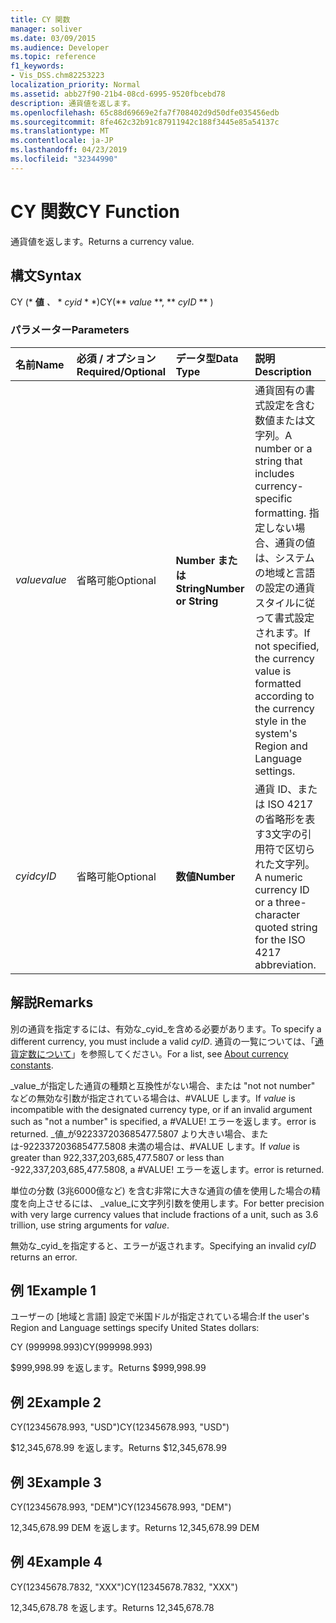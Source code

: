 ```yaml
---
title: CY 関数
manager: soliver
ms.date: 03/09/2015
ms.audience: Developer
ms.topic: reference
f1_keywords:
- Vis_DSS.chm82253223
localization_priority: Normal
ms.assetid: abb27f90-21b4-08cd-6995-9520fbcebd78
description: 通貨値を返します。
ms.openlocfilehash: 65c88d69669e2fa7f708402d9d50dfe035456edb
ms.sourcegitcommit: 8fe462c32b91c87911942c188f3445e85a54137c
ms.translationtype: MT
ms.contentlocale: ja-JP
ms.lasthandoff: 04/23/2019
ms.locfileid: "32344990"
---
```

# <a name="cy-function"></a><span data-ttu-id="78eb5-103">CY 関数</span><span class="sxs-lookup"><span data-stu-id="78eb5-103">CY Function</span></span>

<span data-ttu-id="78eb5-104">通貨値を返します。</span><span class="sxs-lookup"><span data-stu-id="78eb5-104">Returns a currency value.</span></span>
  
## <a name="syntax"></a><span data-ttu-id="78eb5-105">構文</span><span class="sxs-lookup"><span data-stu-id="78eb5-105">Syntax</span></span>

<span data-ttu-id="78eb5-106">CY (\* **値** *、* \* *cyid* \* \*)</span><span class="sxs-lookup"><span data-stu-id="78eb5-106">CY(\*\* *value* \*\*, \*\* *cyID* \*\* )</span></span> 
  
### <a name="parameters"></a><span data-ttu-id="78eb5-107">パラメーター</span><span class="sxs-lookup"><span data-stu-id="78eb5-107">Parameters</span></span>

|<span data-ttu-id="78eb5-108">**名前**</span><span class="sxs-lookup"><span data-stu-id="78eb5-108">**Name**</span></span>|<span data-ttu-id="78eb5-109">**必須 / オプション**</span><span class="sxs-lookup"><span data-stu-id="78eb5-109">**Required/Optional**</span></span>|<span data-ttu-id="78eb5-110">**データ型**</span><span class="sxs-lookup"><span data-stu-id="78eb5-110">**Data Type**</span></span>|<span data-ttu-id="78eb5-111">**説明**</span><span class="sxs-lookup"><span data-stu-id="78eb5-111">**Description**</span></span>|
|:-----|:-----|:-----|:-----|
| <span data-ttu-id="78eb5-112">_value_</span><span class="sxs-lookup"><span data-stu-id="78eb5-112">_value_</span></span> <br/> |<span data-ttu-id="78eb5-113">省略可能</span><span class="sxs-lookup"><span data-stu-id="78eb5-113">Optional</span></span>  <br/> |<span data-ttu-id="78eb5-114">**Number または String**</span><span class="sxs-lookup"><span data-stu-id="78eb5-114">**Number or String**</span></span> <br/> |<span data-ttu-id="78eb5-115">通貨固有の書式設定を含む数値または文字列。</span><span class="sxs-lookup"><span data-stu-id="78eb5-115">A number or a string that includes currency-specific formatting.</span></span> <span data-ttu-id="78eb5-116">指定しない場合、通貨の値は、システムの地域と言語の設定の通貨スタイルに従って書式設定されます。</span><span class="sxs-lookup"><span data-stu-id="78eb5-116">If not specified, the currency value is formatted according to the currency style in the system's Region and Language settings.</span></span>  <br/> |
| <span data-ttu-id="78eb5-117">_cyid_</span><span class="sxs-lookup"><span data-stu-id="78eb5-117">_cyID_</span></span> <br/> |<span data-ttu-id="78eb5-118">省略可能</span><span class="sxs-lookup"><span data-stu-id="78eb5-118">Optional</span></span>  <br/> |<span data-ttu-id="78eb5-119">**数値**</span><span class="sxs-lookup"><span data-stu-id="78eb5-119">**Number**</span></span> <br/> |<span data-ttu-id="78eb5-120">通貨 ID、または ISO 4217 の省略形を表す3文字の引用符で区切られた文字列。</span><span class="sxs-lookup"><span data-stu-id="78eb5-120">A numeric currency ID or a three-character quoted string for the ISO 4217 abbreviation.</span></span>  <br/> |
   
## <a name="remarks"></a><span data-ttu-id="78eb5-121">解説</span><span class="sxs-lookup"><span data-stu-id="78eb5-121">Remarks</span></span>

<span data-ttu-id="78eb5-122">別の通貨を指定するには、有効な_cyid_を含める必要があります。</span><span class="sxs-lookup"><span data-stu-id="78eb5-122">To specify a different currency, you must include a valid  _cyID_.</span></span> <span data-ttu-id="78eb5-123">通貨の一覧については、「[通貨定数について](about-currency-constants.md)」を参照してください。</span><span class="sxs-lookup"><span data-stu-id="78eb5-123">For a list, see [About currency constants](about-currency-constants.md).</span></span>
  
<span data-ttu-id="78eb5-124">_value_が指定した通貨の種類と互換性がない場合、または "not not number" などの無効な引数が指定されている場合は、#VALUE します。</span><span class="sxs-lookup"><span data-stu-id="78eb5-124">If  _value_ is incompatible with the designated currency type, or if an invalid argument such as "not a number" is specified, a #VALUE!</span></span> <span data-ttu-id="78eb5-125">エラーを返します。</span><span class="sxs-lookup"><span data-stu-id="78eb5-125">error is returned.</span></span> <span data-ttu-id="78eb5-126">_値_が922337203685477.5807 より大きい場合、または-922337203685477.5808 未満の場合は、#VALUE します。</span><span class="sxs-lookup"><span data-stu-id="78eb5-126">If  _value_ is greater than 922,337,203,685,477.5807 or less than -922,337,203,685,477.5808, a #VALUE!</span></span> <span data-ttu-id="78eb5-127">エラーを返します。</span><span class="sxs-lookup"><span data-stu-id="78eb5-127">error is returned.</span></span> 
  
<span data-ttu-id="78eb5-128">単位の分数 (3兆6000億など) を含む非常に大きな通貨の値を使用した場合の精度を向上させるには、 _value_に文字列引数を使用します。</span><span class="sxs-lookup"><span data-stu-id="78eb5-128">For better precision with very large currency values that include fractions of a unit, such as 3.6 trillion, use string arguments for  _value_.</span></span>
  
<span data-ttu-id="78eb5-129">無効な_cyid_を指定すると、エラーが返されます。</span><span class="sxs-lookup"><span data-stu-id="78eb5-129">Specifying an invalid  _cyID_ returns an error.</span></span> 
  
## <a name="example-1"></a><span data-ttu-id="78eb5-130">例 1</span><span class="sxs-lookup"><span data-stu-id="78eb5-130">Example 1</span></span>

<span data-ttu-id="78eb5-131">ユーザーの [地域と言語] 設定で米国ドルが指定されている場合:</span><span class="sxs-lookup"><span data-stu-id="78eb5-131">If the user's Region and Language settings specify United States dollars:</span></span>
  
<span data-ttu-id="78eb5-132">CY (999998.993)</span><span class="sxs-lookup"><span data-stu-id="78eb5-132">CY(999998.993)</span></span>
  
<span data-ttu-id="78eb5-133">$999,998.99 を返します。</span><span class="sxs-lookup"><span data-stu-id="78eb5-133">Returns $999,998.99</span></span>
  
## <a name="example-2"></a><span data-ttu-id="78eb5-134">例 2</span><span class="sxs-lookup"><span data-stu-id="78eb5-134">Example 2</span></span>

<span data-ttu-id="78eb5-135">CY(12345678.993, "USD")</span><span class="sxs-lookup"><span data-stu-id="78eb5-135">CY(12345678.993, "USD")</span></span>
  
<span data-ttu-id="78eb5-136">$12,345,678.99 を返します。</span><span class="sxs-lookup"><span data-stu-id="78eb5-136">Returns $12,345,678.99</span></span>
  
## <a name="example-3"></a><span data-ttu-id="78eb5-137">例 3</span><span class="sxs-lookup"><span data-stu-id="78eb5-137">Example 3</span></span>

<span data-ttu-id="78eb5-138">CY(12345678.993, "DEM")</span><span class="sxs-lookup"><span data-stu-id="78eb5-138">CY(12345678.993, "DEM")</span></span>
  
<span data-ttu-id="78eb5-139">12,345,678.99 DEM を返します。</span><span class="sxs-lookup"><span data-stu-id="78eb5-139">Returns 12,345,678.99 DEM</span></span>
  
## <a name="example-4"></a><span data-ttu-id="78eb5-140">例 4</span><span class="sxs-lookup"><span data-stu-id="78eb5-140">Example 4</span></span>

<span data-ttu-id="78eb5-141">CY(12345678.7832, "XXX")</span><span class="sxs-lookup"><span data-stu-id="78eb5-141">CY(12345678.7832, "XXX")</span></span>
  
<span data-ttu-id="78eb5-142">12,345,678.78 を返します。</span><span class="sxs-lookup"><span data-stu-id="78eb5-142">Returns 12,345,678.78</span></span>
  

